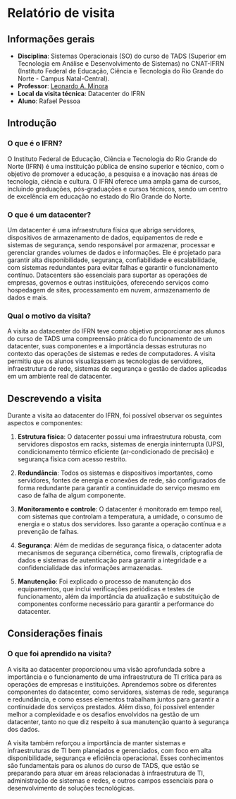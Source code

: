 # Relatório de visita

## Informações gerais
- **Disciplina**: Sistemas Operacionais (SO) do curso de TADS (Superior em Tecnologia em Análise e Desenvolvimento de Sistemas) no CNAT-IFRN (Instituto Federal de Educação, Ciência e Tecnologia do Rio Grande do Norte - Campus Natal-Central).
- **Professor**: [Leonardo A. Minora](https://github.com/leonardo-minora)
- **Local da visita técnica**: Datacenter do IFRN
- **Aluno**: Rafael Pessoa

## Introdução
### O que é o IFRN?
O Instituto Federal de Educação, Ciência e Tecnologia do Rio Grande do Norte (IFRN) é uma instituição pública de ensino superior e técnico, com o objetivo de promover a educação, a pesquisa e a inovação nas áreas de tecnologia, ciência e cultura. O IFRN oferece uma ampla gama de cursos, incluindo graduações, pós-graduações e cursos técnicos, sendo um centro de excelência em educação no estado do Rio Grande do Norte.

### O que é um datacenter?
Um datacenter é uma infraestrutura física que abriga servidores, dispositivos de armazenamento de dados, equipamentos de rede e sistemas de segurança, sendo responsável por armazenar, processar e gerenciar grandes volumes de dados e informações. Ele é projetado para garantir alta disponibilidade, segurança, confiabilidade e escalabilidade, com sistemas redundantes para evitar falhas e garantir o funcionamento contínuo. Datacenters são essenciais para suportar as operações de empresas, governos e outras instituições, oferecendo serviços como hospedagem de sites, processamento em nuvem, armazenamento de dados e mais.

### Qual o motivo da visita?
A visita ao datacenter do IFRN teve como objetivo proporcionar aos alunos do curso de TADS uma compreensão prática do funcionamento de um datacenter, suas componentes e a importância dessas estruturas no contexto das operações de sistemas e redes de computadores. A visita permitiu que os alunos visualizassem as tecnologias de servidores, infraestrutura de rede, sistemas de segurança e gestão de dados aplicadas em um ambiente real de datacenter.

## Descrevendo a visita
Durante a visita ao datacenter do IFRN, foi possível observar os seguintes aspectos e componentes:

1. **Estrutura física**: O datacenter possui uma infraestrutura robusta, com servidores dispostos em racks, sistemas de energia ininterrupta (UPS), condicionamento térmico eficiente (ar-condicionado de precisão) e segurança física com acesso restrito.
   
2. **Redundância**: Todos os sistemas e dispositivos importantes, como servidores, fontes de energia e conexões de rede, são configurados de forma redundante para garantir a continuidade do serviço mesmo em caso de falha de algum componente.
   
3. **Monitoramento e controle**: O datacenter é monitorado em tempo real, com sistemas que controlam a temperatura, a umidade, o consumo de energia e o status dos servidores. Isso garante a operação contínua e a prevenção de falhas.
   
4. **Segurança**: Além de medidas de segurança física, o datacenter adota mecanismos de segurança cibernética, como firewalls, criptografia de dados e sistemas de autenticação para garantir a integridade e a confidencialidade das informações armazenadas.

5. **Manutenção**: Foi explicado o processo de manutenção dos equipamentos, que inclui verificações periódicas e testes de funcionamento, além da importância da atualização e substituição de componentes conforme necessário para garantir a performance do datacenter.

## Considerações finais
### O que foi aprendido na visita?
A visita ao datacenter proporcionou uma visão aprofundada sobre a importância e o funcionamento de uma infraestrutura de TI crítica para as operações de empresas e instituições. Aprendemos sobre os diferentes componentes do datacenter, como servidores, sistemas de rede, segurança e redundância, e como esses elementos trabalham juntos para garantir a continuidade dos serviços prestados. Além disso, foi possível entender melhor a complexidade e os desafios envolvidos na gestão de um datacenter, tanto no que diz respeito à sua manutenção quanto à segurança dos dados.

A visita também reforçou a importância de manter sistemas e infraestruturas de TI bem planejados e gerenciados, com foco em alta disponibilidade, segurança e eficiência operacional. Esses conhecimentos são fundamentais para os alunos do curso de TADS, que estão se preparando para atuar em áreas relacionadas à infraestrutura de TI, administração de sistemas e redes, e outros campos essenciais para o desenvolvimento de soluções tecnológicas.
